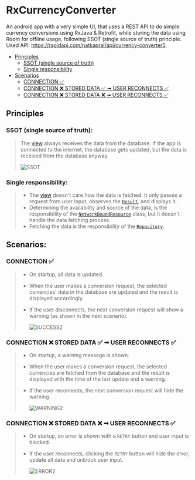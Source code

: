 # RxCurrencyConverter

An android app with a very simple UI, that uses a REST API to do simple currency conversions using RxJava & Retrofit, while storing the data using Room for offline usage, following SSOT (single source of truth) principle.
Used API: https://rapidapi.com/natkapral/api/currency-converter5.

- [Principles](https://github.com/s95ammar/Draft/blob/Readme-test/README.md#principles)
  - [SSOT (single source of truth)](https://github.com/s95ammar/Draft/blob/Readme-test/README.md#ssot-single-source-of-truth)
  - [Single responsibility](https://github.com/s95ammar/Draft/blob/Readme-test/README.md#single-responsibility)
- [Scenarios](https://github.com/s95ammar/Draft/blob/Readme-test/README.md#scenarios)
  - [CONNECTION ✅](https://github.com/s95ammar/Draft/blob/Readme-test/README.md#connection-)
  - [CONNECTION ❌ STORED DATA ✅ ➟ USER RECONNECTS ✅](https://github.com/s95ammar/Draft/blob/Readme-test/README.md#connection--stored-data---user-reconnects-)
  - [CONNECTION ❌ STORED DATA ❌ ➟ USER RECONNECTS ✅](https://github.com/s95ammar/Draft/blob/Readme-test/README.md#connection--stored-data---user-reconnects--1)

## Principles

### SSOT (single source of truth):
> The [view](https://github.com/s95ammar/RxCurrencyConverter/blob/master/app/src/main/java/com/s95ammar/rxcurrencyconverter/views/activities/MainActivity.java) always receives the data from the database. If the app is connected to the internet, the database gets updated, but the data is received from the database anyway.
>
> ![SSOT](https://user-images.githubusercontent.com/32682273/74683559-065d9600-51d2-11ea-8b64-f2f88133e25e.jpg)

### Single responsibility:
>  - The [view](https://github.com/s95ammar/RxCurrencyConverter/blob/master/app/src/main/java/com/s95ammar/rxcurrencyconverter/views/activities/MainActivity.java) doesn't care how the data is fetched. It only passes a request from user input, observes the [`Result`](https://github.com/s95ammar/RxCurrencyConverter/blob/master/app/src/main/java/com/s95ammar/rxcurrencyconverter/models/Result.java), and displays it.
>  - Determining the availability and source of the data, is the responsibility of the [`NetworkBoundResource`](https://github.com/s95ammar/RxCurrencyConverter/blob/master/app/src/main/java/com/s95ammar/rxcurrencyconverter/models/NetworkBoundResource.java) class, but it doesn't handle the data fetching process.
>  - Fetching the data is the responsibility of the [`Repository`](https://github.com/s95ammar/RxCurrencyConverter/blob/master/app/src/main/java/com/s95ammar/rxcurrencyconverter/models/Repository.java).


## Scenarios:

### CONNECTION ✅

>  - On startup, all data is updated.
>  - When the user makes a conversion request, the selected currencies' data in the database are updated and the result is displayed accordingly.
>  - If the user disconnects, the next conversion request will show a warning (as shown in the next scenario).
>
>    ![SUCCESS2](https://user-images.githubusercontent.com/32682273/74679550-d8268900-51c6-11ea-996c-0c75bafcbe15.gif)

### CONNECTION ❌ STORED DATA ✅ ➟ USER RECONNECTS ✅

>  - On startup, a warning message is shown.
>  - When the user makes a conversion request, the selected currencies are fetched from the database and the result is displayed with the time of the last update and a warning.
>  - If the user reconnects, the next conversion request will hide the warning.
>
>    ![WARNING2](https://user-images.githubusercontent.com/32682273/74679552-d8bf1f80-51c6-11ea-8f5c-67842881ae03.gif)

### CONNECTION ❌ STORED DATA ❌ ➟ USER RECONNECTS ✅

>  - On startup, an error is shown with a `RETRY` button and user input is blocked.
>  - If the user reconnects, clicking the `RETRY` button will hide the error, update all data and unblock user input.
>
>    ![ERROR2](https://user-images.githubusercontent.com/32682273/74679553-d957b600-51c6-11ea-8be9-5a4d836f6cad.gif)
